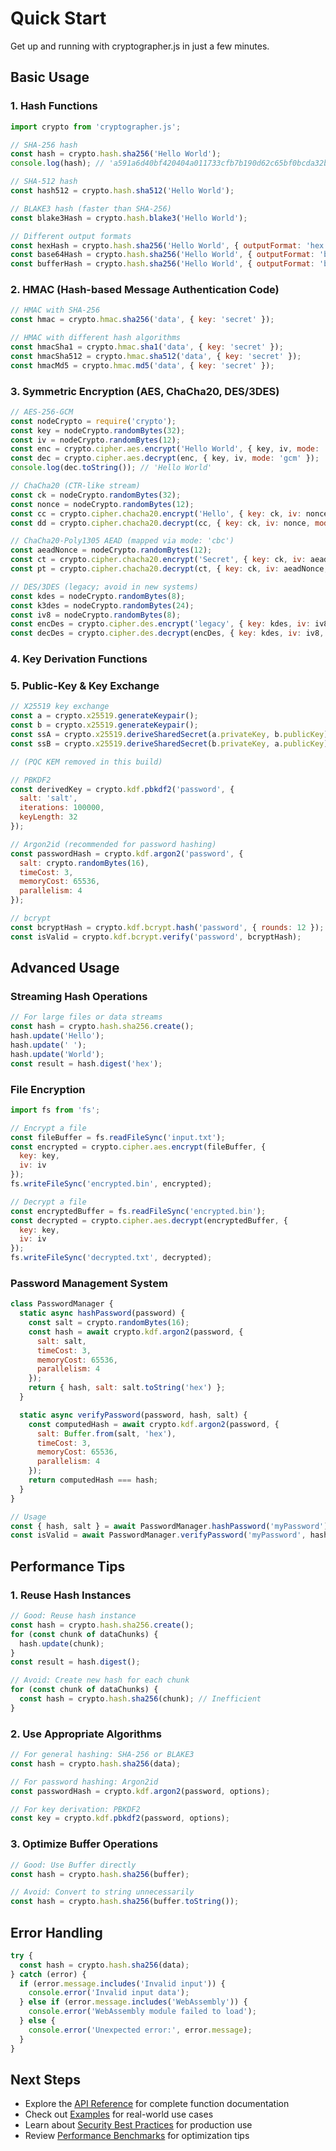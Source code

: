 # Quick Start

Get up and running with cryptographer.js in just a few minutes.

## Basic Usage

### 1. Hash Functions

```javascript
import crypto from 'cryptographer.js';

// SHA-256 hash
const hash = crypto.hash.sha256('Hello World');
console.log(hash); // 'a591a6d40bf420404a011733cfb7b190d62c65bf0bcda32b57b277d9ad9f146e'

// SHA-512 hash
const hash512 = crypto.hash.sha512('Hello World');

// BLAKE3 hash (faster than SHA-256)
const blake3Hash = crypto.hash.blake3('Hello World');

// Different output formats
const hexHash = crypto.hash.sha256('Hello World', { outputFormat: 'hex' });
const base64Hash = crypto.hash.sha256('Hello World', { outputFormat: 'base64' });
const bufferHash = crypto.hash.sha256('Hello World', { outputFormat: 'buffer' });
```

### 2. HMAC (Hash-based Message Authentication Code)

```javascript
// HMAC with SHA-256
const hmac = crypto.hmac.sha256('data', { key: 'secret' });

// HMAC with different hash algorithms
const hmacSha1 = crypto.hmac.sha1('data', { key: 'secret' });
const hmacSha512 = crypto.hmac.sha512('data', { key: 'secret' });
const hmacMd5 = crypto.hmac.md5('data', { key: 'secret' });
```

### 3. Symmetric Encryption (AES, ChaCha20, DES/3DES)

```javascript
// AES-256-GCM
const nodeCrypto = require('crypto');
const key = nodeCrypto.randomBytes(32);
const iv = nodeCrypto.randomBytes(12);
const enc = crypto.cipher.aes.encrypt('Hello World', { key, iv, mode: 'gcm' });
const dec = crypto.cipher.aes.decrypt(enc, { key, iv, mode: 'gcm' });
console.log(dec.toString()); // 'Hello World'

// ChaCha20 (CTR-like stream)
const ck = nodeCrypto.randomBytes(32);
const nonce = nodeCrypto.randomBytes(12);
const cc = crypto.cipher.chacha20.encrypt('Hello', { key: ck, iv: nonce, mode: 'ctr' });
const dd = crypto.cipher.chacha20.decrypt(cc, { key: ck, iv: nonce, mode: 'ctr' });

// ChaCha20-Poly1305 AEAD (mapped via mode: 'cbc')
const aeadNonce = nodeCrypto.randomBytes(12);
const ct = crypto.cipher.chacha20.encrypt('Secret', { key: ck, iv: aeadNonce, mode: 'cbc' });
const pt = crypto.cipher.chacha20.decrypt(ct, { key: ck, iv: aeadNonce, mode: 'cbc' });

// DES/3DES (legacy; avoid in new systems)
const kdes = nodeCrypto.randomBytes(8);
const k3des = nodeCrypto.randomBytes(24);
const iv8 = nodeCrypto.randomBytes(8);
const encDes = crypto.cipher.des.encrypt('legacy', { key: kdes, iv: iv8, mode: 'cbc' });
const decDes = crypto.cipher.des.decrypt(encDes, { key: kdes, iv: iv8, mode: 'cbc' });
```

### 4. Key Derivation Functions

### 5. Public-Key & Key Exchange

```javascript
// X25519 key exchange
const a = crypto.x25519.generateKeypair();
const b = crypto.x25519.generateKeypair();
const ssA = crypto.x25519.deriveSharedSecret(a.privateKey, b.publicKey);
const ssB = crypto.x25519.deriveSharedSecret(b.privateKey, a.publicKey);

// (PQC KEM removed in this build)
```

```javascript
// PBKDF2
const derivedKey = crypto.kdf.pbkdf2('password', {
  salt: 'salt',
  iterations: 100000,
  keyLength: 32
});

// Argon2id (recommended for password hashing)
const passwordHash = crypto.kdf.argon2('password', {
  salt: crypto.randomBytes(16),
  timeCost: 3,
  memoryCost: 65536,
  parallelism: 4
});

// bcrypt
const bcryptHash = crypto.kdf.bcrypt.hash('password', { rounds: 12 });
const isValid = crypto.kdf.bcrypt.verify('password', bcryptHash);
```

## Advanced Usage

### Streaming Hash Operations

```javascript
// For large files or data streams
const hash = crypto.hash.sha256.create();
hash.update('Hello');
hash.update(' ');
hash.update('World');
const result = hash.digest('hex');
```

### File Encryption

```javascript
import fs from 'fs';

// Encrypt a file
const fileBuffer = fs.readFileSync('input.txt');
const encrypted = crypto.cipher.aes.encrypt(fileBuffer, {
  key: key,
  iv: iv
});
fs.writeFileSync('encrypted.bin', encrypted);

// Decrypt a file
const encryptedBuffer = fs.readFileSync('encrypted.bin');
const decrypted = crypto.cipher.aes.decrypt(encryptedBuffer, {
  key: key,
  iv: iv
});
fs.writeFileSync('decrypted.txt', decrypted);
```

### Password Management System

```javascript
class PasswordManager {
  static async hashPassword(password) {
    const salt = crypto.randomBytes(16);
    const hash = await crypto.kdf.argon2(password, {
      salt: salt,
      timeCost: 3,
      memoryCost: 65536,
      parallelism: 4
    });
    return { hash, salt: salt.toString('hex') };
  }

  static async verifyPassword(password, hash, salt) {
    const computedHash = await crypto.kdf.argon2(password, {
      salt: Buffer.from(salt, 'hex'),
      timeCost: 3,
      memoryCost: 65536,
      parallelism: 4
    });
    return computedHash === hash;
  }
}

// Usage
const { hash, salt } = await PasswordManager.hashPassword('myPassword');
const isValid = await PasswordManager.verifyPassword('myPassword', hash, salt);
```

## Performance Tips

### 1. Reuse Hash Instances

```javascript
// Good: Reuse hash instance
const hash = crypto.hash.sha256.create();
for (const chunk of dataChunks) {
  hash.update(chunk);
}
const result = hash.digest();

// Avoid: Create new hash for each chunk
for (const chunk of dataChunks) {
  const hash = crypto.hash.sha256(chunk); // Inefficient
}
```

### 2. Use Appropriate Algorithms

```javascript
// For general hashing: SHA-256 or BLAKE3
const hash = crypto.hash.sha256(data);

// For password hashing: Argon2id
const passwordHash = crypto.kdf.argon2(password, options);

// For key derivation: PBKDF2
const key = crypto.kdf.pbkdf2(password, options);
```

### 3. Optimize Buffer Operations

```javascript
// Good: Use Buffer directly
const hash = crypto.hash.sha256(buffer);

// Avoid: Convert to string unnecessarily
const hash = crypto.hash.sha256(buffer.toString());
```

## Error Handling

```javascript
try {
  const hash = crypto.hash.sha256(data);
} catch (error) {
  if (error.message.includes('Invalid input')) {
    console.error('Invalid input data');
  } else if (error.message.includes('WebAssembly')) {
    console.error('WebAssembly module failed to load');
  } else {
    console.error('Unexpected error:', error.message);
  }
}
```

## Next Steps

- Explore the [API Reference](../api-reference/) for complete function documentation
- Check out [Examples](../examples/) for real-world use cases
- Learn about [Security Best Practices](../security/) for production use
- Review [Performance Benchmarks](../performance/) for optimization tips